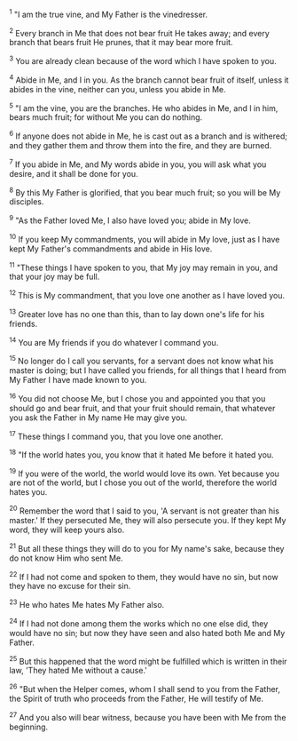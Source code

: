 <sup>1</sup> 
"I am the true vine, and My Father is the vinedresser. 

<sup>2</sup> 
Every branch in Me that does not bear fruit He takes away; and every branch that bears fruit He prunes, that it may bear more fruit. 

<sup>3</sup> 
You are already clean because of the word which I have spoken to you. 

<sup>4</sup> 
Abide in Me, and I in you. As the branch cannot bear fruit of itself, unless it abides in the vine, neither can you, unless you abide in Me. 

<sup>5</sup> 
"I am the vine, you are the branches. He who abides in Me, and I in him, bears much fruit; for without Me you can do nothing. 

<sup>6</sup> 
If anyone does not abide in Me, he is cast out as a branch and is withered; and they gather them and throw them into the fire, and they are burned. 

<sup>7</sup> 
If you abide in Me, and My words abide in you, you will ask what you desire, and it shall be done for you. 

<sup>8</sup> 
By this My Father is glorified, that you bear much fruit; so you will be My disciples.

<sup>9</sup> 
"As the Father loved Me, I also have loved you; abide in My love. 

<sup>10</sup> 
If you keep My commandments, you will abide in My love, just as I have kept My Father's commandments and abide in His love. 

<sup>11</sup> 
"These things I have spoken to you, that My joy may remain in you, and that your joy may be full. 

<sup>12</sup> 
This is My commandment, that you love one another as I have loved you. 

<sup>13</sup> 
Greater love has no one than this, than to lay down one's life for his friends. 

<sup>14</sup> 
You are My friends if you do whatever I command you. 

<sup>15</sup> 
No longer do I call you servants, for a servant does not know what his master is doing; but I have called you friends, for all things that I heard from My Father I have made known to you. 

<sup>16</sup> 
You did not choose Me, but I chose you and appointed you that you should go and bear fruit, and that your fruit should remain, that whatever you ask the Father in My name He may give you. 

<sup>17</sup> 
These things I command you, that you love one another.

<sup>18</sup> 
"If the world hates you, you know that it hated Me before it hated you. 

<sup>19</sup> 
If you were of the world, the world would love its own. Yet because you are not of the world, but I chose you out of the world, therefore the world hates you. 

<sup>20</sup> 
Remember the word that I said to you, 'A servant is not greater than his master.' If they persecuted Me, they will also persecute you. If they kept My word, they will keep yours also. 

<sup>21</sup> 
But all these things they will do to you for My name's sake, because they do not know Him who sent Me. 

<sup>22</sup> 
If I had not come and spoken to them, they would have no sin, but now they have no excuse for their sin. 

<sup>23</sup> 
He who hates Me hates My Father also. 

<sup>24</sup> 
If I had not done among them the works which no one else did, they would have no sin; but now they have seen and also hated both Me and My Father. 

<sup>25</sup> 
But this happened that the word might be fulfilled which is written in their law, 'They hated Me without a cause.' 

<sup>26</sup> 
"But when the Helper comes, whom I shall send to you from the Father, the Spirit of truth who proceeds from the Father, He will testify of Me. 

<sup>27</sup> 
And you also will bear witness, because you have been with Me from the beginning.